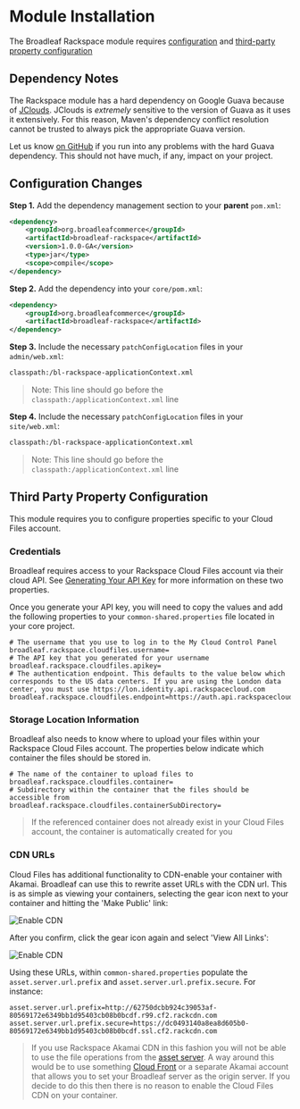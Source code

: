 # Module Installation 
The Broadleaf Rackspace module requires [configuration](#configuration-changes) and [third-party property configuration](#third-party-property-configuration)

## Dependency Notes
The Rackspace module has a hard dependency on Google Guava because of [JClouds](http://jclouds.apache.org/). JClouds is *extremely* sensitive to the version of Guava as it uses it extensively. For this reason, Maven's dependency conflict resolution cannot be trusted to always pick the appropriate Guava version.

Let us know [on GitHub](https://github.com/broadleafcommerce/blc-rackspace) if you run into any problems with the hard Guava dependency. This should not have much, if any, impact on your project.

## Configuration Changes
**Step 1.**  Add the dependency management section to your **parent** `pom.xml`:
    
```xml
<dependency>
    <groupId>org.broadleafcommerce</groupId>
    <artifactId>broadleaf-rackspace</artifactId>
    <version>1.0.0-GA</version>
    <type>jar</type>
    <scope>compile</scope>
</dependency>
```

**Step 2.**  Add the dependency into your `core/pom.xml`:
    
```xml
<dependency>
    <groupId>org.broadleafcommerce</groupId>
    <artifactId>broadleaf-rackspace</artifactId>
</dependency>
```

**Step 3.** Include the necessary `patchConfigLocation` files in your `admin/web.xml`:

```xml
classpath:/bl-rackspace-applicationContext.xml
```
>Note: This line should go before the `classpath:/applicationContext.xml` line


**Step 4.** Include the necessary `patchConfigLocation` files in your `site/web.xml`:

```xml
classpath:/bl-rackspace-applicationContext.xml
```
> Note: This line should go before the `classpath:/applicationContext.xml` line


## Third Party Property Configuration
This module requires you to configure properties specific to your Cloud Files account.   

### Credentials
Broadleaf requires access to your Rackspace Cloud Files account via their cloud API. See [Generating Your API Key](http://www.rackspace.com/knowledge_center/article/rackspace-cloud-essentials-1-generating-your-api-key) for more information on these two properties.  

Once you generate your API key, you will need to copy the values and add the following properties to your `common-shared.properties` file located in your core project.
 
```properties
# The username that you use to log in to the My Cloud Control Panel
broadleaf.rackspace.cloudfiles.username=
# The API key that you generated for your username
broadleaf.rackspace.cloudfiles.apikey=
# The authentication endpoint. This defaults to the value below which corresponds to the US data centers. If you are using the London data center, you must use https://lon.identity.api.rackspacecloud.com
broadleaf.rackspace.cloudfiles.endpoint=https://auth.api.rackspacecloud.com\
```

### Storage Location Information 
Broadleaf also needs to know where to upload your files within your Rackspace Cloud Files account. The properties below indicate which container the files should be stored in.

```properties
# The name of the container to upload files to
broadleaf.rackspace.cloudfiles.container=
# Subdirectory within the container that the files should be accessible from
broadleaf.rackspace.cloudfiles.containerSubDirectory=
```

> If the referenced container does not already exist in your Cloud Files account, the container is automatically created for you

### CDN URLs
Cloud Files has additional functionality to CDN-enable your container with Akamai. Broadleaf can use this to rewrite asset URLs with the CDN url. This is as simple as viewing your containers, selecting the gear icon next to your container and hitting the 'Make Public' link:

![Enable CDN](enable-cdn-popup.png)

After you confirm, click the gear icon again and select 'View All Links':

![Enable CDN](cdn-view-links.png)

Using these URLs, within `common-shared.properties` populate the `asset.server.url.prefix` and `asset.server.url.prefix.secure`. For instance:

```properties
asset.server.url.prefix=http://62750dcbb924c39053af-80569172e6349bb1d95403cb08b0bcdf.r99.cf2.rackcdn.com
asset.server.url.prefix.secure=https://dc0493140a8ea8d605b0-80569172e6349bb1d95403cb08b0bcdf.ssl.cf2.rackcdn.com
```

> If you use Rackspace Akamai CDN in this fashion you will not be able to use the file operations from the [asset server](http://docs.broadleafcommerce.org/core/current/broadleaf-concepts/additional-configuration/asset-server-configuration). A way around this would be to use something [Cloud Front](http://aws.amazon.com/cloudfront/) or a separate Akamai account that allows you to set your Broadleaf server as the origin server. If you decide to do this then there is no reason to enable the Cloud Files CDN on your container.
